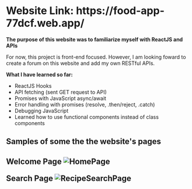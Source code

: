 <h1><strong>Website Link: https://food-app-77dcf.web.app/ </strong></h1>


<strong>The purpose of this website was to familiarize myself with ReactJS and APIs</strong>


For now, this project is front-end focused. However, I am looking foward to create a forum on this website and add my own RESTful APIs.

<strong>What I have learned so far:</strong>

<ul>
<li>ReactJS Hooks</li>

<li>API fetching (sent GET request to API)</li>

<li>Promises with JavaScript async/await</li>

<li>Error handling with promises (resolve, .then/reject, .catch)</li>

<li>Debugging JavaScript</li>

<li>Learned how to use functional components instead of class components</li>
  
</ul>
<strong><h2>Samples of some the the website's pages<h2></strong>
  
<strong>Welcome Page<strong>
  ![HomePage](https://user-images.githubusercontent.com/96401568/148296760-b1917be9-67c9-48da-b934-f2b4b512cc2c.png)
  
<strong>Search Page<strong>
  ![RecipeSearchPage](https://user-images.githubusercontent.com/96401568/148296803-d6149b34-b878-4df3-88d9-a71ef3cedba7.png)
